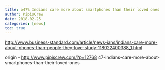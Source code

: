 ```yaml
---
title: o47% Indians care more about smartphones than their loved ones
author: PipisCrew
date: 2018-02-25
categories: [news]
toc: true
---
```


http://www.business-standard.com/article/news-ians/indians-care-more-about-phones-than-people-they-love-study-118022400388_1.html

origin - http://www.pipiscrew.com/?p=12768 47-indians-care-more-about-smartphones-than-their-loved-ones